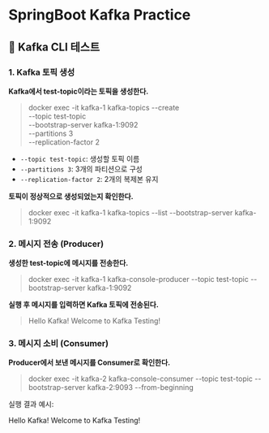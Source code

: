 # SpringBoot Kafka Practice

## 🚀 Kafka CLI 테스트

### 1. Kafka 토픽 생성
**Kafka에서 test-topic이라는 토픽을 생성한다.**

> docker exec -it kafka-1 kafka-topics --create \
--topic test-topic \
--bootstrap-server kafka-1:9092 \
--partitions 3 \
--replication-factor 2

- `--topic test-topic`: 생성할 토픽 이름
- `--partitions 3`: 3개의 파티션으로 구성
- `--replication-factor 2`: 2개의 복제본 유지

**토픽이 정상적으로 생성되었는지 확인한다.**
> docker exec -it kafka-1 kafka-topics --list --bootstrap-server kafka-1:9092


### 2. 메시지 전송 (Producer)
**생성한 test-topic에 메시지를 전송한다.**

> docker exec -it kafka-1 kafka-console-producer --topic test-topic --bootstrap-server kafka-1:9092

**실행 후 메시지를 입력하면 Kafka 토픽에 전송된다.**

> Hello Kafka!
> Welcome to Kafka Testing!

### 3. 메시지 소비 (Consumer)

**Producer에서 보낸 메시지를 Consumer로 확인한다.**

> docker exec -it kafka-2 kafka-console-consumer --topic test-topic --bootstrap-server kafka-2:9093 --from-beginning

실행 결과 예시:

Hello Kafka!
Welcome to Kafka Testing!
